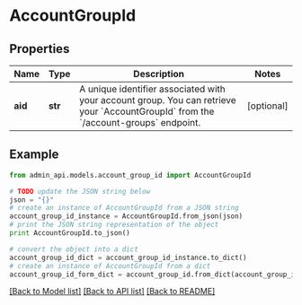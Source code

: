 # AccountGroupId


## Properties
Name | Type | Description | Notes
------------ | ------------- | ------------- | -------------
**aid** | **str** | A unique identifier associated with your account group. You can retrieve your &#x60;AccountGroupId&#x60; from the &#x60;/account-groups&#x60; endpoint. | [optional] 

## Example

```python
from admin_api.models.account_group_id import AccountGroupId

# TODO update the JSON string below
json = "{}"
# create an instance of AccountGroupId from a JSON string
account_group_id_instance = AccountGroupId.from_json(json)
# print the JSON string representation of the object
print AccountGroupId.to_json()

# convert the object into a dict
account_group_id_dict = account_group_id_instance.to_dict()
# create an instance of AccountGroupId from a dict
account_group_id_form_dict = account_group_id.from_dict(account_group_id_dict)
```
[[Back to Model list]](../README.md#documentation-for-models) [[Back to API list]](../README.md#documentation-for-api-endpoints) [[Back to README]](../README.md)


